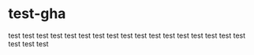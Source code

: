 # test-gha

test
test
test
test
test
test
test
test
test
test
test
test
test
test
test
test
test
test
test
test
